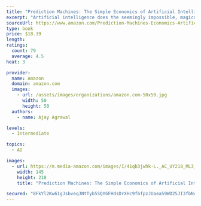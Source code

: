 ```yaml
---
title: "Prediction Machines: The Simple Economics of Artificial Intelligence"
excerpt: "Artificial intelligence does the seemingly impossible, magically bringing machines to life--driving cars, trading stocks, and teaching children. But facing the sea change that AI will bring can be paralyzing. How should companies set strategies, governments design policies, and people plan their lives for a world so different from what we know? In the face of such uncertainty, many analysts either cower in fear or predict an impossibly sunny future."
sourceUrl: https://www.amazon.com/Prediction-Machines-Economics-Artificial-Intelligence/dp/1633695670/
type: book
price: $18.39
length: 
ratings:
  count: 79
  average: 4.5
heat: 3

provider:
  name: Amazon
  domain: amazon.com
  images:
    - url: /assets/images/organizations/amazon.com-50x50.jpg
      width: 50
      height: 50
  authors:
    - name: Ajay Agrawal

levels:
  - Intermediate

topics:
  - AI

images:
  - url: https://m.media-amazon.com/images/I/41qb3jwhk-L._AC_UY218_ML3_.jpg
    width: 145
    height: 218
    title: "Prediction Machines: The Simple Economics of Artificial Intelligence"

secured: "8FkYl2Kw61gJsbveqJNtTyb5SQYGFHdsDrXHc9fbfpzJUaea59WD25JI3fbNc16yqekX6m9KOyIC3K+kCnaBS+N0S5z8tUfj9H/d+EpsbaVMTWNdSka53bjk99CwuuboFAzOA/9BD7r3ivYuFmecIYTfnzX0AXutIZDg9ZW+pzSxaX7Lb8ououLY5SptQU6PZMq4UUEfB49CPSHoMWAPX1CWCdDJkTPfP08iG3ZYq25CxbgxQGT0tkuqi6jh2W4S4TAJwRrbBNS3+7S+PWeRDg==;nJUXZpQkpXehVOpWbGpQrg=="
---
```


